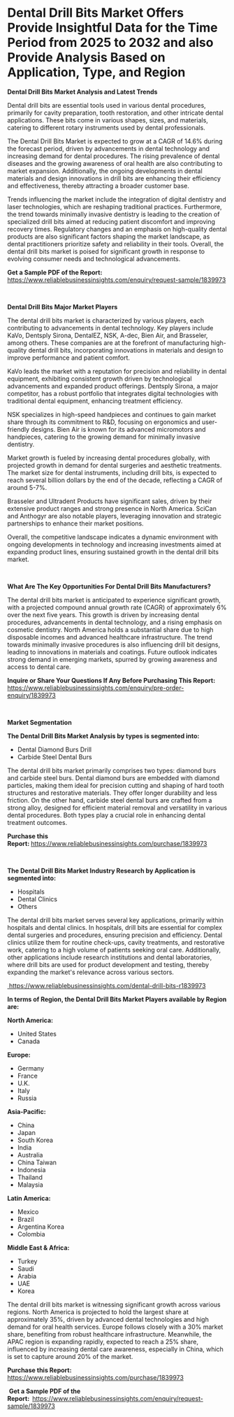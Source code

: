 <p><h1>Dental Drill Bits Market Offers Provide Insightful Data for the Time Period from 2025 to 2032 and also Provide Analysis Based on Application, Type, and Region</h1></p><p><strong>Dental Drill Bits Market Analysis and Latest Trends</strong></p>
<p><p>Dental drill bits are essential tools used in various dental procedures, primarily for cavity preparation, tooth restoration, and other intricate dental applications. These bits come in various shapes, sizes, and materials, catering to different rotary instruments used by dental professionals.</p><p>The Dental Drill Bits Market is expected to grow at a CAGR of 14.6% during the forecast period, driven by advancements in dental technology and increasing demand for dental procedures. The rising prevalence of dental diseases and the growing awareness of oral health are also contributing to market expansion. Additionally, the ongoing developments in dental materials and design innovations in drill bits are enhancing their efficiency and effectiveness, thereby attracting a broader customer base.</p><p>Trends influencing the market include the integration of digital dentistry and laser technologies, which are reshaping traditional practices. Furthermore, the trend towards minimally invasive dentistry is leading to the creation of specialized drill bits aimed at reducing patient discomfort and improving recovery times. Regulatory changes and an emphasis on high-quality dental products are also significant factors shaping the market landscape, as dental practitioners prioritize safety and reliability in their tools. Overall, the dental drill bits market is poised for significant growth in response to evolving consumer needs and technological advancements.</p></p>
<p><strong>Get a Sample PDF of the Report:&nbsp;</strong> <a href="https://www.reliablebusinessinsights.com/enquiry/request-sample/1839973?utm_campaign=3050&utm_medium=2&utm_source=Github&utm_content=ia&utm_term=13042025&utm_id=dental-drill-bits">https://www.reliablebusinessinsights.com/enquiry/request-sample/1839973</a></p>
<p>&nbsp;</p>
<p><strong>Dental Drill Bits Major Market Players</strong></p>
<p><p>The dental drill bits market is characterized by various players, each contributing to advancements in dental technology. Key players include KaVo, Dentsply Sirona, DentalEZ, NSK, A-dec, Bien Air, and Brasseler, among others. These companies are at the forefront of manufacturing high-quality dental drill bits, incorporating innovations in materials and design to improve performance and patient comfort.</p><p>KaVo leads the market with a reputation for precision and reliability in dental equipment, exhibiting consistent growth driven by technological advancements and expanded product offerings. Dentsply Sirona, a major competitor, has a robust portfolio that integrates digital technologies with traditional dental equipment, enhancing treatment efficiency.</p><p>NSK specializes in high-speed handpieces and continues to gain market share through its commitment to R&D, focusing on ergonomics and user-friendly designs. Bien Air is known for its advanced micromotors and handpieces, catering to the growing demand for minimally invasive dentistry.</p><p>Market growth is fueled by increasing dental procedures globally, with projected growth in demand for dental surgeries and aesthetic treatments. The market size for dental instruments, including drill bits, is expected to reach several billion dollars by the end of the decade, reflecting a CAGR of around 5-7%.</p><p>Brasseler and Ultradent Products have significant sales, driven by their extensive product ranges and strong presence in North America. SciCan and Anthogyr are also notable players, leveraging innovation and strategic partnerships to enhance their market positions.</p><p>Overall, the competitive landscape indicates a dynamic environment with ongoing developments in technology and increasing investments aimed at expanding product lines, ensuring sustained growth in the dental drill bits market.</p></p>
<p>&nbsp;</p>
<p><strong>What Are The Key Opportunities For Dental Drill Bits Manufacturers?</strong></p>
<p><p>The dental drill bits market is anticipated to experience significant growth, with a projected compound annual growth rate (CAGR) of approximately 6% over the next five years. This growth is driven by increasing dental procedures, advancements in dental technology, and a rising emphasis on cosmetic dentistry. North America holds a substantial share due to high disposable incomes and advanced healthcare infrastructure. The trend towards minimally invasive procedures is also influencing drill bit designs, leading to innovations in materials and coatings. Future outlook indicates strong demand in emerging markets, spurred by growing awareness and access to dental care.</p></p>
<p><strong>Inquire or Share Your Questions If Any Before Purchasing This Report:</strong> <a href="https://www.reliablebusinessinsights.com/enquiry/pre-order-enquiry/1839973?utm_campaign=3050&utm_medium=2&utm_source=Github&utm_content=ia&utm_term=13042025&utm_id=dental-drill-bits">https://www.reliablebusinessinsights.com/enquiry/pre-order-enquiry/1839973</a></p>
<p>&nbsp;</p>
<p><strong>Market Segmentation</strong></p>
<p><strong>The Dental Drill Bits Market Analysis by types is segmented into:</strong></p>
<p><ul><li>Dental Diamond Burs Drill</li><li>Carbide Steel Dental Burs</li></ul></p>
<p><p>The dental drill bits market primarily comprises two types: diamond burs and carbide steel burs. Dental diamond burs are embedded with diamond particles, making them ideal for precision cutting and shaping of hard tooth structures and restorative materials. They offer longer durability and less friction. On the other hand, carbide steel dental burs are crafted from a strong alloy, designed for efficient material removal and versatility in various dental procedures. Both types play a crucial role in enhancing dental treatment outcomes.</p></p>
<p><strong>Purchase this Report:&nbsp;</strong><a href="https://www.reliablebusinessinsights.com/purchase/1839973?utm_campaign=3050&utm_medium=2&utm_source=Github&utm_content=ia&utm_term=13042025&utm_id=dental-drill-bits">https://www.reliablebusinessinsights.com/purchase/1839973</a></p>
<p>&nbsp;</p>
<p><strong>The Dental Drill Bits Market Industry Research by Application is segmented into:</strong></p>
<p><ul><li>Hospitals</li><li>Dental Clinics</li><li>Others</li></ul></p>
<p><p>The dental drill bits market serves several key applications, primarily within hospitals and dental clinics. In hospitals, drill bits are essential for complex dental surgeries and procedures, ensuring precision and efficiency. Dental clinics utilize them for routine check-ups, cavity treatments, and restorative work, catering to a high volume of patients seeking oral care. Additionally, other applications include research institutions and dental laboratories, where drill bits are used for product development and testing, thereby expanding the market's relevance across various sectors.</p></p>
<p><a href="https://www.reliablebusinessinsights.com/dental-drill-bits-r1839973?utm_campaign=3050&utm_medium=2&utm_source=Github&utm_content=ia&utm_term=13042025&utm_id=dental-drill-bits">&nbsp;https://www.reliablebusinessinsights.com/dental-drill-bits-r1839973</a></p>
<p><strong>In terms of Region, the Dental Drill Bits Market Players available by Region are:</strong></p>
<p>
    <p> <strong> North America: </strong>
        <ul>
            <li>United States</li>
            <li>Canada</li>
        </ul>
        </p> 
    <p> <strong> Europe: </strong>
        <ul>
            <li>Germany</li>
            <li>France</li>
            <li>U.K.</li>
            <li>Italy</li>
            <li>Russia</li>
        </ul>
        </p> 
    <p> <strong> Asia-Pacific: </strong>
        <ul>
            <li>China</li>
            <li>Japan</li>
            <li>South Korea</li>
            <li>India</li>
            <li>Australia</li>
            <li>China Taiwan</li>
            <li>Indonesia</li>
            <li>Thailand</li>
            <li>Malaysia</li>
        </ul>
        </p> 
    <p> <strong> Latin America: </strong>
        <ul>
            <li>Mexico</li>
            <li>Brazil</li>
            <li>Argentina Korea</li>
            <li>Colombia</li>
        </ul>
        </p> 
    <p> <strong> Middle East & Africa: </strong>
        <ul>
            <li>Turkey</li>
            <li>Saudi</li>
            <li>Arabia</li>
            <li>UAE</li>
            <li>Korea</li>
        </ul>
    </p>
    </p>
<p><p>The dental drill bits market is witnessing significant growth across various regions. North America is projected to hold the largest share at approximately 35%, driven by advanced dental technologies and high demand for oral health services. Europe follows closely with a 30% market share, benefiting from robust healthcare infrastructure. Meanwhile, the APAC region is expanding rapidly, expected to reach a 25% share, influenced by increasing dental care awareness, especially in China, which is set to capture around 20% of the market.</p></p>
<p><strong>Purchase this Report: </strong><a href="https://www.reliablebusinessinsights.com/purchase/1839973?utm_campaign=3050&utm_medium=2&utm_source=Github&utm_content=ia&utm_term=13042025&utm_id=dental-drill-bits">https://www.reliablebusinessinsights.com/purchase/1839973</a></p>
<p>&nbsp;<strong>Get a Sample PDF of the Report:&nbsp;&nbsp;</strong><a href="https://www.reliablebusinessinsights.com/enquiry/request-sample/1839973?utm_campaign=3050&utm_medium=2&utm_source=Github&utm_content=ia&utm_term=13042025&utm_id=dental-drill-bits">https://www.reliablebusinessinsights.com/enquiry/request-sample/1839973</a></p>
<p><strong></strong></p>
<p><p></p><p></p><p></p></p>